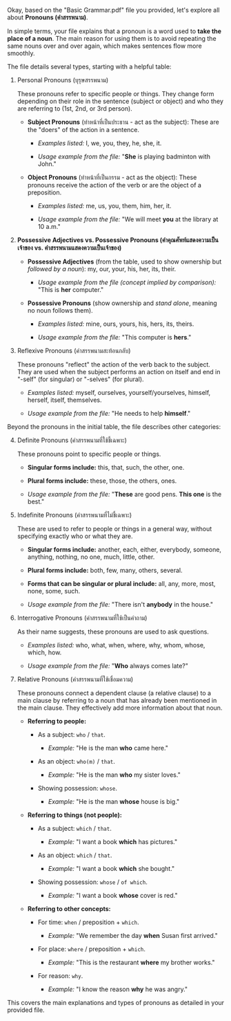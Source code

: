 Okay, based on the "Basic Grammar.pdf" file you provided, let's explore all about **Pronouns (คำสรรพนาม)**.

In simple terms, your file explains that a pronoun is a word used to **take the place of a noun**. The main reason for using them is to avoid repeating the same nouns over and over again, which makes sentences flow more smoothly.

The file details several types, starting with a helpful table:

1. Personal Pronouns (บุรุษสรรพนาม)
    
    These pronouns refer to specific people or things. They change form depending on their role in the sentence (subject or object) and who they are referring to (1st, 2nd, or 3rd person).
    
    - **Subject Pronouns** (ทำหน้าที่เป็นประธาน - act as the subject): These are the "doers" of the action in a sentence.
        
        - _Examples listed:_ I, we, you, they, he, she, it.
            
        - _Usage example from the file:_ "**She** is playing badminton with John."
            
    - **Object Pronouns** (ทำหน้าที่เป็นกรรม - act as the object): These pronouns receive the action of the verb or are the object of a preposition.
        
        - _Examples listed:_ me, us, you, them, him, her, it.
            
        - _Usage example from the file:_ "We will meet **you** at the library at 10 a.m."
            
2. **Possessive Adjectives vs. Possessive Pronouns (คำคุณศัพท์แสดงความเป็นเจ้าของ vs. คำสรรพนามแสดงความเป็นเจ้าของ)**
    
    - **Possessive Adjectives** (from the table, used to show ownership but _followed by a noun_): my, our, your, his, her, its, their.
        
        - _Usage example from the file (concept implied by comparison):_ "This is **her** computer."
            
    - **Possessive Pronouns** (show ownership and _stand alone_, meaning no noun follows them).
        
        - _Examples listed:_ mine, ours, yours, his, hers, its, theirs.
            
        - _Usage example from the file:_ "This computer is **hers**."
            
3. Reflexive Pronouns (คำสรรพนามสะท้อนกลับ)
    
    These pronouns "reflect" the action of the verb back to the subject. They are used when the subject performs an action on itself and end in "-self" (for singular) or "-selves" (for plural).
    
    - _Examples listed:_ myself, ourselves, yourself/yourselves, himself, herself, itself, themselves.
        
    - _Usage example from the file:_ "He needs to help **himself**."
        

Beyond the pronouns in the initial table, the file describes other categories:

4. Definite Pronouns (คำสรรพนามที่ใช้ชี้เฉพาะ)
    
    These pronouns point to specific people or things.
    
    - **Singular forms include:** this, that, such, the other, one.
        
    - **Plural forms include:** these, those, the others, ones.
        
    - _Usage example from the file:_ "**These** are good pens. **This one** is the best."
        
5. Indefinite Pronouns (คำสรรพนามที่ไม่ชี้เฉพาะ)
    
    These are used to refer to people or things in a general way, without specifying exactly who or what they are.
    
    - **Singular forms include:** another, each, either, everybody, someone, anything, nothing, no one, much, little, other.
        
    - **Plural forms include:** both, few, many, others, several.
        
    - **Forms that can be singular or plural include:** all, any, more, most, none, some, such.
        
    - _Usage example from the file:_ "There isn't **anybody** in the house."
        
6. Interrogative Pronouns (คำสรรพนามที่ใช้เป็นคำถาม)
    
    As their name suggests, these pronouns are used to ask questions.
    
    - _Examples listed:_ who, what, when, where, why, whom, whose, which, how.
        
    - _Usage example from the file:_ "**Who** always comes late?"
        
7. Relative Pronouns (คำสรรพนามที่ใช้เชื่อมความ)
    
    These pronouns connect a dependent clause (a relative clause) to a main clause by referring to a noun that has already been mentioned in the main clause. They effectively add more information about that noun.
    
    - **Referring to people:**
        - As a subject: `who` / `that`.
            
            - _Example:_ "He is the man **who** came here."
                
        - As an object: `who(m)` / `that`.
            
            - _Example:_ "He is the man **who** my sister loves."
                
        - Showing possession: `whose`.
            
            - _Example:_ "He is the man **whose** house is big."
                
    - **Referring to things (not people):**
        - As a subject: `which` / `that`.
            
            - _Example:_ "I want a book **which** has pictures."
                
        - As an object: `which` / `that`.
            
            - _Example:_ "I want a book **which** she bought."
                
        - Showing possession: `whose` / `of which`.
            
            - _Example:_ "I want a book **whose** cover is red."
                
    - **Referring to other concepts:**
        - For time: `when` / preposition + `which`.
            
            - _Example:_ "We remember the day **when** Susan first arrived."
                
        - For place: `where` / preposition + `which`.
            
            - _Example:_ "This is the restaurant **where** my brother works."
                
        - For reason: `why`.
            
            - _Example:_ "I know the reason **why** he was angry."
                

This covers the main explanations and types of pronouns as detailed in your provided file.